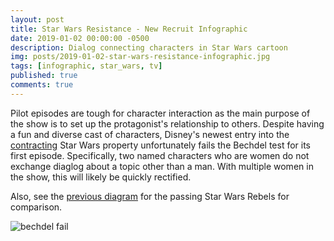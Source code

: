 ```yaml
---
layout: post
title: Star Wars Resistance - New Recruit Infographic
date: 2019-01-02 00:00:00 -0500
description: Dialog connecting characters in Star Wars cartoon
img: posts/2019-01-02-star-wars-resistance-infographic.jpg
tags: [infographic, star_wars, tv]
published: true
comments: true
---
```


Pilot episodes are tough for character interaction as the main purpose of the show is to set up the protagonist's relationship to others.  Despite having a fun and diverse cast of characters, Disney's newest entry into the [contracting](https://www.vox.com/2018/9/21/17886892/star-wars-release-schedule-disney-bob-iger) Star Wars property unfortunately fails the Bechdel test for its first episode. Specifically, two named characters who are women do not exchange diaglog about a topic other than a man. With multiple women in the show, this will likely be quickly rectified.

Also, see the [previous diagram]({{site.baseurl}}/Infographic-star-wars-rebels/) for the passing Star Wars Rebels for comparison.

![bechdel fail]({{site.baseurl}}/assets/img/posts/2019-01-02-star-wars-resistance-infographic.jpg)

